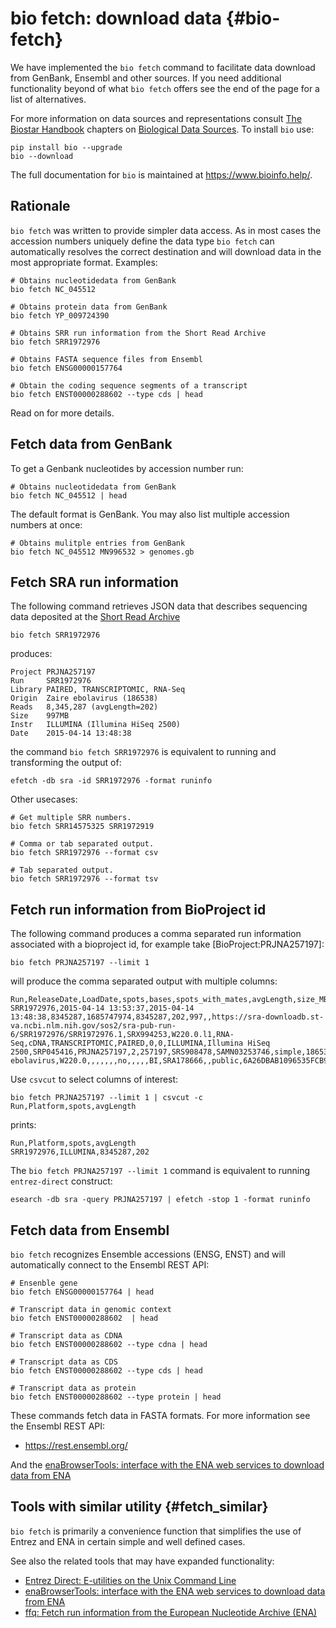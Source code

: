# bio fetch: download data {#bio-fetch}

We have implemented the `bio fetch` command to facilitate data download from GenBank, Ensembl and other sources.  If you need additional functionality beyond of what `bio fetch` offers see the end of the page for a list of alternatives.

For more information on data sources and representations consult [The Biostar Handbook][book] chapters on [Biological Data Sources][datasource]. To install `bio` use:

[datasource]: https://www.biostarhandbook.com/biological-data-sources.html
[book]: https://www.biostarhandbook.com

    pip install bio --upgrade
    bio --download

The full documentation for `bio` is maintained at <https://www.bioinfo.help/>.

## Rationale

`bio fetch` was written to provide simpler data access. As in most cases the accession numbers uniquely define the data type `bio fetch` can automatically resolves the correct destination and will download data in the most appropriate format. Examples:

    # Obtains nucleotidedata from GenBank
    bio fetch NC_045512

    # Obtains protein data from GenBank
    bio fetch YP_009724390

    # Obtains SRR run information from the Short Read Archive
    bio fetch SRR1972976

    # Obtains FASTA sequence files from Ensembl
    bio fetch ENSG00000157764

    # Obtain the coding sequence segments of a transcript
    bio fetch ENST00000288602 --type cds | head

Read on for more details.

## Fetch data from GenBank

To get a Genbank nucleotides by accession number run:

    # Obtains nucleotidedata from GenBank
	bio fetch NC_045512 | head

The default format is GenBank. You may also list multiple accession numbers at once:

    # Obtains mulitple entries from GenBank
    bio fetch NC_045512 MN996532 > genomes.gb

## Fetch SRA run information

[sra]:https://www.ncbi.nlm.nih.gov/sra

The following command retrieves JSON data that describes sequencing data deposited at the [Short Read Archive][sra]

    bio fetch SRR1972976

produces:

    Project PRJNA257197
    Run	    SRR1972976
    Library PAIRED, TRANSCRIPTOMIC, RNA-Seq
    Origin  Zaire ebolavirus (186538)
    Reads   8,345,287 (avgLength=202)
    Size    997MB
    Instr   ILLUMINA (Illumina HiSeq 2500)
    Date    2015-04-14 13:48:38

the command `bio fetch SRR1972976` is equivalent to running and transforming the output of:

    efetch -db sra -id SRR1972976 -format runinfo

Other usecases:

    # Get multiple SRR numbers.
    bio fetch SRR14575325 SRR1972919

    # Comma or tab separated output.
    bio fetch SRR1972976 --format csv

    # Tab separated output.
    bio fetch SRR1972976 --format tsv

## Fetch run information from BioProject id

[PRJNA257197]:https://www.ncbi.nlm.nih.gov/bioproject/PRJNA257197/

The following command produces a comma separated run information associated with a bioproject id, for example take [BioProject:PRJNA257197]:

    bio fetch PRJNA257197 --limit 1

will produce the comma separated output with multiple columns:

    Run,ReleaseDate,LoadDate,spots,bases,spots_with_mates,avgLength,size_MB,AssemblyName,download_path,Experiment,LibraryName,LibraryStrategy,LibrarySelection,LibrarySource,LibraryLayout,InsertSize,InsertDev,Platform,Model,SRAStudy,BioProject,Study_Pubmed_id,ProjectID,Sample,BioSample,SampleType,TaxID,ScientificName,SampleName,g1k_pop_code,source,g1k_analysis_group,Subject_ID,Sex,Disease,Tumor,Affection_Status,Analyte_Type,Histological_Type,Body_Site,CenterName,Submission,dbgap_study_accession,Consent,RunHash,ReadHash
    SRR1972976,2015-04-14 13:53:37,2015-04-14 13:48:38,8345287,1685747974,8345287,202,997,,https://sra-downloadb.st-va.ncbi.nlm.nih.gov/sos2/sra-pub-run-6/SRR1972976/SRR1972976.1,SRX994253,W220.0.l1,RNA-Seq,cDNA,TRANSCRIPTOMIC,PAIRED,0,0,ILLUMINA,Illumina HiSeq 2500,SRP045416,PRJNA257197,2,257197,SRS908478,SAMN03253746,simple,186538,Zaire ebolavirus,W220.0,,,,,,,no,,,,,BI,SRA178666,,public,6A26DBAB1096535FCB94FCE9E1AE8AD8,FB20A0391119E532EA03F374A16EB508

Use `csvcut` to select columns of interest:

    bio fetch PRJNA257197 --limit 1 | csvcut -c Run,Platform,spots,avgLength

prints:

    Run,Platform,spots,avgLength
    SRR1972976,ILLUMINA,8345287,202

The `bio fetch PRJNA257197 --limit 1` command is equivalent to running `entrez-direct` construct:

    esearch -db sra -query PRJNA257197 | efetch -stop 1 -format runinfo

## Fetch data from Ensembl

`bio fetch` recognizes Ensemble accessions (ENSG, ENST) and will automatically connect to the Ensembl REST API:

	# Ensenble gene
    bio fetch ENSG00000157764 | head

    # Transcript data in genomic context
    bio fetch ENST00000288602  | head

    # Transcript data as CDNA
    bio fetch ENST00000288602 --type cdna | head

    # Transcript data as CDS
    bio fetch ENST00000288602 --type cds | head

    # Transcript data as protein
    bio fetch ENST00000288602 --type protein | head

These commands fetch data in FASTA formats. For more information see the Ensembl REST API:

* https://rest.ensembl.org/

And the [enaBrowserTools: interface with the ENA web services to download data from ENA][ena]



## Tools with similar utility {#fetch_similar}

`bio fetch` is primarily a convenience function that simplifies the use of Entrez and ENA in certain simple and well defined cases.

See also the related tools that may have expanded functionality:

* [Entrez Direct: E-utilities on the Unix Command Line][entrez-direct]
* [enaBrowserTools: interface with the ENA web services to download data from ENA][ena]
* [ffq: Fetch run information from the European Nucleotide Archive (ENA)][ffq]

[ffq]: https://github.com/pachterlab/ffq
[ena]: https://github.com/enasequence/enaBrowserTools
[entrez-direct]: https://www.ncbi.nlm.nih.gov/books/NBK179288/
